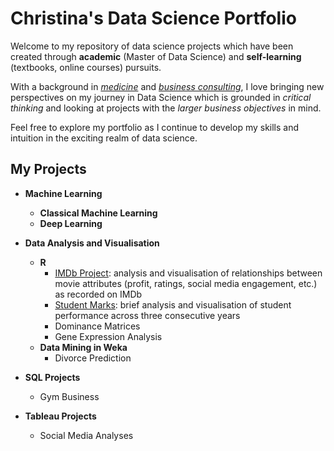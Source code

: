 # Christina's Data Science Portfolio
Welcome to my repository of data science projects which have been created through **academic** (Master of Data Science) and **self-learning** (textbooks, online courses) pursuits. 

With a background in <ins>*medicine*</ins> and <ins>*business consulting*</ins>, I love bringing new perspectives on my journey in Data Science which is grounded in *critical thinking* and looking at projects with the *larger business objectives* in mind.

Feel free to explore my portfolio as I continue to develop my skills and intuition in the exciting realm of data science.

## My Projects
* **Machine Learning**
  - **Classical Machine Learning**
  - **Deep Learning**
 
* **Data Analysis and Visualisation**
  - **R**
    - [IMDb Project](Data%20Analysis%20of%20IMDB%20Dataset.ipynb): analysis and visualisation of relationships between movie attributes (profit, ratings, social media engagement, etc.) as recorded on IMDb
    - [Student Marks](Data%20Analysis%20of%20Student%20Marks.ipynb): brief analysis and visualisation of student performance across three consecutive years
    - Dominance Matrices
    - Gene Expression Analysis
  - **Data Mining in Weka**
    - Divorce Prediction
* **SQL Projects**
    - Gym Business
* **Tableau Projects**
    - Social Media Analyses


